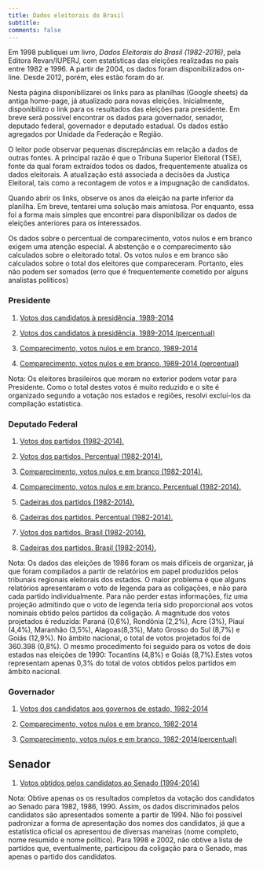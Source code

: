 ```yaml
---
title: Dados eleitorais do Brasil
subtitle: 
comments: false
---
```


Em 1998 publiquei um livro, *Dados Eleitorais do Brasil (1982-2016)*, pela Editora Revan/IUPERJ, com estatísticas das eleições realizadas no país entre 1982 e 1996. A partir de 2004, os dados foram disponibilizados on-line. Desde 2012, porém, eles estão foram do ar.

Nesta página disponibilizarei os links para as planilhas (Google sheets) da antiga home-page, já atualizado para novas eleições. Inicialmente, disponibilizo o link para os resultados das eleições para presidente. Em breve será possível encontrar os dados para governador, senador, deputado federal, governador e deputado estadual. Os dados estão agregados por Unidade da Federação e Região.

O leitor pode observar pequenas discrepâncias em relação a dados de outras fontes. A principal razão é que o Tribuna Superior Eleitoral (TSE), fonte da qual foram extraídos todos os dados, frequentemente atualiza os dados eleitorais. A atualização está associada a decisões da Justiça Eleitoral, tais como a recontagem de votos e a impugnação de candidatos.

Quando abrir os links, observe os anos da eleição na parte inferior da planilha. Em breve, tentarei uma solução mais amistosa. Por enquanto, essa foi a forma mais simples que encontrei para disponibilizar os dados de eleições anteriores para os interessados.

Os dados sobre o percentual de comparecimento,  votos nulos e em branco exigem uma atenção especial. A abstenção e o comparecimento são calculados sobre o eleitorado total. Os votos nulos e em branco são calculados sobre o total dos eleitores que compareceram. Portanto, eles não podem ser somados (erro que é frequentemente cometido por alguns analistas políticos)

### Presidente 
 
1. [Votos dos candidatos à presidência, 1989-2014](https://docs.google.com/spreadsheets/d/1rI-Rjoe3LCbIyECnl3B_Z8DeHVWXa433dep1sL6N5xo/edit#gid=1390196068)

2. [Votos dos candidatos à presidência, 1989-2014 (percentual)](https://docs.google.com/spreadsheets/d/1ECvxXyZaTkC49Yktc1-CR4vs-m37CoupvWO2JLiL-0M/edit#gid=0)  

3. [Comparecimento, votos nulos e em branco, 1989-2014](https://docs.google.com/spreadsheets/d/1nIKIg1KcD2e6SNsXtJOcljWyizReZb24klfCqMxbzDo/edit#gid=1862483464)

4. [Comparecimento, votos nulos e em branco, 1989-2014 (percentual)](https://docs.google.com/spreadsheets/d/1k-jqsHLOZE2DxwPluoxSHInlpbHe8_tqa6MczN4ho9w/edit#gid=1437477905)

Nota: Os eleitores brasileiros que moram no exterior podem votar para Presidente. Como o total destes votos é muito reduzido e o site é organizado segundo a votação nos estados e regiões, resolvi excluí-los da compilação estatística.

### Deputado Federal
 
1. [Votos dos partidos (1982-2014).](https://docs.google.com/spreadsheets/d/1gijmdywep6sKS_N6ZV5lUpF62ivoH9bJ9znJG6tHz5k/edit#gid=566543278) 

2. [Votos dos partidos. Percentual (1982-2014).](https://docs.google.com/spreadsheets/d/1snh-xXPJgr1Oz78hm3XftpQEAwbf7vkYtQomH7AYcqc/edit#gid=1307016972)

3. [Comparecimento, votos nulos e em branco (1982-2014).](https://docs.google.com/spreadsheets/d/1uwDbeVfyKmMNlPBFn35RIFpfdNj1yDAsgQYh2WCxAnY/edit#gid=501961062)

4. [Comparecimento, votos nulos e em branco. Percentual (1982-2014).](https://docs.google.com/spreadsheets/d/1uwDbeVfyKmMNlPBFn35RIFpfdNj1yDAsgQYh2WCxAnY/edit#gid=501961062)

5. [Cadeiras dos partidos (1982-2014).](https://docs.google.com/spreadsheets/d/1Lw_lNi2n7DrIKIkkNpGWHneBZkuE5En0PX8SGsp_oMY/edit#gid=581817124)

6. [Cadeiras dos partidos. Percentual (1982-2014).](https://docs.google.com/spreadsheets/d/12y0UrUorgFqrC2pwTQ5MnC90OGvdvukwHKpcDvaci58/edit#gid=833283560)

7. [Votos dos partidos. Brasil (1982-2014).](https://docs.google.com/spreadsheets/d/1zaNEOx4GvqxdHSpugE4Dt7p2qy7Nm1ViWDSRWF0MZ8k/edit#gid=428738479)

8. [Cadeiras dos partidos. Brasil (1982-2014).](https://docs.google.com/spreadsheets/d/1BTGBlE8e7rpKfqVayIBdLzaxzp4SQZvAJQ8h9Ex14Jw/edit#gid=1237722286) 

Nota: Os dados das eleições de 1986 foram os mais difíceis de organizar, já que foram compilados a partir de relatórios em papel produzidos pelos tribunais regionais eleitorais dos estados. O maior problema é que alguns relatórios apresentaram o voto de legenda para as coligações, e não para cada partido individualmente. Para não perder estas informações, fiz uma projeção admitindo que o voto de legenda teria sido proporcional aos votos nominais obtido pelos partidos da coligação. A magnitude dos votos projetados é reduzida: Paraná (0,6%), Rondônia (2,2%), Acre (3%), Piauí (4,4%), Maranhão (3,5%), Alagoas(8,3%), Mato Grosso do Sul (8,7%) e Goiás (12,9%). No âmbito nacional, o total de votos projetados foi de 360.398 (0,8%). O mesmo procedimento foi seguido para os votos de dois estados nas eleições de 1990: Tocantins (4,8%) e Goiás (8,7%).Estes votos representam apenas 0,3% do total de votos obtidos pelos partidos em âmbito nacional.


### Governador

1. [Votos dos candidatos aos governos de estado, 1982-2014](https://docs.google.com/spreadsheets/d/1flEAmfqdhCyHGvD4phEqLuea9x4LFglAtL332QTDkhY/edit?usp=sharing)

2. [Comparecimento, votos nulos e em branco, 1982-2014](https://docs.google.com/spreadsheets/d/1KiOJGJewpq4BTHnbif2uTtS88AFLNdKykXaNCRayVF4/edit?usp=sharing)

3. [Comparecimento, votos nulos e em branco, 1982-2014(percentual)](https://docs.google.com/spreadsheets/d/1RIrk5Io3WOk1kf6jTvOX0ulGjz9Ts1Q5Uzok_uXZgEQ/edit?usp=sharing)


## Senador

1. [Votos obtidos pelos candidatos ao Senado (1994-2014)](https://docs.google.com/spreadsheets/d/1Q7Y4WK3zFTHoe47IbxYGdyAc9o8d1K_44yhV5F_V60M/edit#gid=1139286592)

Nota: Obtive apenas os os resultados completos da votação dos  candidatos ao Senado para 1982, 1986, 1990. Assim, os dados discriminados pelos candidatos são apresentados somente a partir de 1994.
Não foi possível padronizar a forma de apresentação dos nomes dos candidatos, já que a estatística oficial os apresentou de diversas maneiras (nome completo, nome resumido e nome político). Para 1998 e 2002, não obtive a lista de partidos que, eventualmente, participou da coligação para o Senado, mas apenas o partido dos candidatos.

